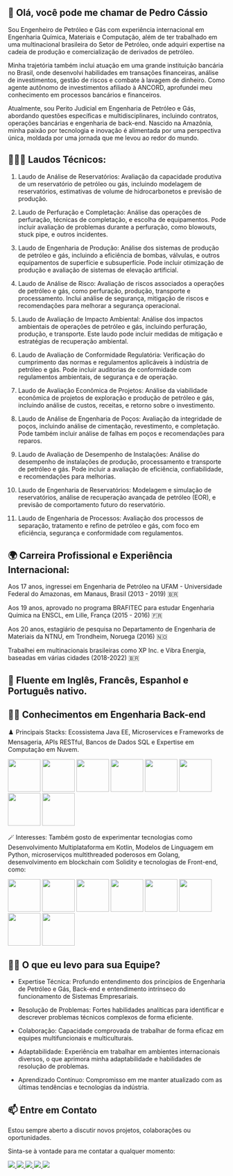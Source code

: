 👋 Olá, você pode me chamar de Pedro Cássio
-
Sou Engenheiro de Petróleo e Gás com experiência internacional em Engenharia Química, Materiais e Computação, além de ter trabalhado em uma multinacional brasileira do Setor de Petróleo, onde adquiri expertise na cadeia de produção e comercialização de derivados de petróleo. 

Minha trajetória também inclui atuação em uma grande instituição bancária no Brasil, onde desenvolvi habilidades em transações financeiras, análise de investimentos, gestão de riscos e combate à lavagem de dinheiro. Como agente autônomo de investimentos afiliado à ANCORD, aprofundei meu conhecimento em processos bancários e financeiros. 

Atualmente, sou Perito Judicial em Engenharia de Petróleo e Gás, abordando questões específicas e multidisciplinares, incluindo contratos, operações bancárias e engenharia de back-end. Nascido na Amazônia, minha paixão por tecnologia e inovação é alimentada por uma perspectiva única, moldada por uma jornada que me levou ao redor do mundo.

👨🏾‍🎓 Laudos Técnicos:
-
1. Laudo de Análise de Reservatórios: Avaliação da capacidade produtiva de um reservatório de petróleo ou gás, incluindo modelagem de reservatórios, estimativas de volume de hidrocarbonetos e previsão de produção.

2. Laudo de Perfuração e Completação:
Análise das operações de perfuração, técnicas de completação, e escolha de equipamentos. Pode incluir avaliação de problemas durante a perfuração, como blowouts, stuck pipe, e outros incidentes.

3. Laudo de Engenharia de Produção:
Análise dos sistemas de produção de petróleo e gás, incluindo a eficiência de bombas, válvulas, e outros equipamentos de superfície e subsuperfície. Pode incluir otimização de produção e avaliação de sistemas de elevação artificial.

4. Laudo de Análise de Risco:
Avaliação de riscos associados a operações de petróleo e gás, como perfuração, produção, transporte e processamento. Inclui análise de segurança, mitigação de riscos e recomendações para melhorar a segurança operacional.

5. Laudo de Avaliação de Impacto Ambiental:
Análise dos impactos ambientais de operações de petróleo e gás, incluindo perfuração, produção, e transporte. Este laudo pode incluir medidas de mitigação e estratégias de recuperação ambiental.

6. Laudo de Avaliação de Conformidade Regulatória:
Verificação do cumprimento das normas e regulamentos aplicáveis à indústria de petróleo e gás. Pode incluir auditorias de conformidade com regulamentos ambientais, de segurança e de operação.

7. Laudo de Avaliação Econômica de Projetos:
Análise da viabilidade econômica de projetos de exploração e produção de petróleo e gás, incluindo análise de custos, receitas, e retorno sobre o investimento.

8. Laudo de Análise de Engenharia de Poços:
Avaliação da integridade de poços, incluindo análise de cimentação, revestimento, e completação. Pode também incluir análise de falhas em poços e recomendações para reparos.

9. Laudo de Avaliação de Desempenho de Instalações:
Análise do desempenho de instalações de produção, processamento e transporte de petróleo e gás. Pode incluir a avaliação de eficiência, confiabilidade, e recomendações para melhorias.

10. Laudo de Engenharia de Reservatórios:
Modelagem e simulação de reservatórios, análise de recuperação avançada de petróleo (EOR), e previsão de comportamento futuro do reservatório.

11. Laudo de Engenharia de Processos:
Avaliação dos processos de separação, tratamento e refino de petróleo e gás, com foco em eficiência, segurança e conformidade com regulamentos.


🌍 Carreira Profissional e Experiência Internacional:
-
Aos 17 anos, ingressei em Engenharia de Petróleo na UFAM - Universidade Federal do Amazonas, em Manaus, Brasil (2013 - 2019) 🇧🇷

Aos 19 anos, aprovado no programa BRAFITEC para estudar Engenharia Química na ENSCL, em Lille, França (2015 - 2016) 🇫🇷

Aos 20 anos, estagiário de pesquisa no Departamento de Engenharia de Materiais da NTNU, em Trondheim, Noruega (2016) 🇳🇴

Trabalhei em multinacionais brasileiras como XP Inc. e Vibra Energia, baseadas em várias cidades (2018-2022) 🇧🇷

<h2>💫 Fluente em Inglês, Francês, Espanhol e Português nativo.</h2>

🫶🏿 Conhecimentos em Engenharia Back-end
-
♟️ Principais Stacks: Ecossistema Java EE, Microservices e Frameworks de Mensageria, APIs RESTful, Bancos de Dados SQL e Expertise em Computação em Nuvem.

<div display= "inline" >
<img width='75' height='75' src="https://cdn.jsdelivr.net/gh/devicons/devicon@latest/icons/java/java-original-wordmark.svg" />   
<img width='75' height='75' src="https://cdn.jsdelivr.net/gh/devicons/devicon@latest/icons/spring/spring-original-wordmark.svg" />   
<img width='75' height='75' src="https://cdn.jsdelivr.net/gh/devicons/devicon@latest/icons/quarkus/quarkus-original.svg" />
<img width='75' height='75' src="https://cdn.jsdelivr.net/gh/devicons/devicon@latest/icons/hibernate/hibernate-original-wordmark.svg" />
<img width='75' height='75' src="https://cdn.jsdelivr.net/gh/devicons/devicon@latest/icons/apachekafka/apachekafka-original-wordmark.svg" />
<img width='75' height='75' src="https://cdn.jsdelivr.net/gh/devicons/devicon@latest/icons/postgresql/postgresql-original-wordmark.svg" />
<img width='75' height='75' src="https://cdn.jsdelivr.net/gh/devicons/devicon@latest/icons/amazonwebservices/amazonwebservices-original-wordmark.svg" />
<img width='75' height='75' src="https://cdn.jsdelivr.net/gh/devicons/devicon@latest/icons/googlecloud/googlecloud-original-wordmark.svg" />
</div>



🪄 Interesses: Também gosto de experimentar tecnologias como Desenvolvimento Multiplataforma em Kotlin, Modelos de Linguagem em Python, microserviços multithreaded poderosos em Golang, desenvolvimento em blockchain com Solidity e tecnologias de Front-end, como:

<div display="inline">
<img width='75' height='75' src="https://cdn.jsdelivr.net/gh/devicons/devicon@latest/icons/kotlin/kotlin-original-wordmark.svg" />
<img width='75' height='75' src="https://cdn.jsdelivr.net/gh/devicons/devicon@latest/icons/python/python-original-wordmark.svg" />
<img width='75' height='75' src="https://cdn.jsdelivr.net/gh/devicons/devicon@latest/icons/go/go-original-wordmark.svg" />
<img width='75' height='75' src="https://cdn.jsdelivr.net/gh/devicons/devicon@latest/icons/solidity/solidity-original.svg" />
<img width='75' height='75' src="https://cdn.jsdelivr.net/gh/devicons/devicon@latest/icons/javascript/javascript-original.svg" />      
<img width='75' height='75' src="https://cdn.jsdelivr.net/gh/devicons/devicon@latest/icons/typescript/typescript-original.svg" />
<img width='75' height='75' src="https://cdn.jsdelivr.net/gh/devicons/devicon@latest/icons/react/react-original-wordmark.svg" />
<img width='75' height='75' src="https://cdn.jsdelivr.net/gh/devicons/devicon@latest/icons/angular/angular-original.svg" />

</div>       



🥷🏼 O que eu levo para sua Equipe?
-

- Expertise Técnica: Profundo entendimento dos princípios de Engenharia de Petróleo e Gás, Back-end e entendimento intrínseco do funcionamento de Sistemas Empresariais.

- Resolução de Problemas: Fortes habilidades analíticas para identificar e descrever problemas técnicos complexos de forma eficiente.

- Colaboração: Capacidade comprovada de trabalhar de forma eficaz em equipes multifuncionais e multiculturais.

- Adaptabilidade: Experiência em trabalhar em ambientes internacionais diversos, o que aprimora minha adaptabilidade e habilidades de resolução de problemas.

- Aprendizado Contínuo: Compromisso em me manter atualizado com as últimas tendências e tecnologias da indústria.

📫 Entre em Contato
-
Estou sempre aberto a discutir novos projetos, colaborações ou oportunidades.

Sinta-se à vontade para me contatar a qualquer momento:

<div display="inline">
<a href="https://www.linkedin.com/in/pedrocassioamorim/">
<img src="https://img.shields.io/badge/linkedin-%230077B5.svg?style=for-the-badge&logo=linkedin&logoColor=white" />
</a>

<a href="https://www.instagram.com/pedrocasssio/">
<img src="https://img.shields.io/badge/Instagram-%23E4405F.svg?style=for-the-badge&logo=Instagram&logoColor=white" />
</a>

<a href="https://wa.me/5591992331623">
<img src="https://img.shields.io/badge/WhatsApp-25D366?style=for-the-badge&logo=whatsapp&logoColor=white" />
</a>


<a href="mailto:amorimpedrocassio@gmail.com">
<img src="https://img.shields.io/badge/Gmail-D14836?style=for-the-badge&logo=gmail&logoColor=white" />
</a>

<a href="mailto:amorimpedrocassio@hotmail.com">
<img src="https://img.shields.io/badge/Microsoft_Outlook-0078D4?style=for-the-badge&logo=microsoft-outlook&logoColor=white" />
</a>


</div>
